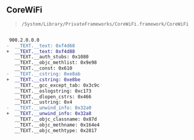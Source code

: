 ## CoreWiFi

> `/System/Library/PrivateFrameworks/CoreWiFi.framework/CoreWiFi`

```diff

 900.2.0.0.0
-  __TEXT.__text: 0xf4d68
+  __TEXT.__text: 0xf4d88
   __TEXT.__auth_stubs: 0x1080
   __TEXT.__objc_methlist: 0x9e98
   __TEXT.__const: 0x610
-  __TEXT.__cstring: 0xe8ab
+  __TEXT.__cstring: 0xe8be
   __TEXT.__gcc_except_tab: 0x3c9c
   __TEXT.__oslogstring: 0xc173
   __TEXT.__dlopen_cstrs: 0x466
   __TEXT.__ustring: 0x4
-  __TEXT.__unwind_info: 0x32a0
+  __TEXT.__unwind_info: 0x32a8
   __TEXT.__objc_classname: 0x87d
   __TEXT.__objc_methname: 0x164e4
   __TEXT.__objc_methtype: 0x2817

```
